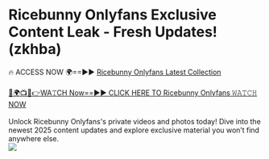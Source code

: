 # Ricebunny Onlyfans Exclusive Content Leak - Fresh Updates! (zkhba)

🔥 ACCESS NOW 🌍==►► <a href="https://tinyurl.com/kvy9nzfs" rel="nofollow">Ricebunny Onlyfans Latest Collection</a>
<br><br>
[🔴🌍📺📱👉WA𝚃CH Now==►► CLICK HERE TO Ricebunny Onlyfans 𝚆𝙰𝚃𝙲𝙷 NOW](https://tinyurl.com/kvy9nzfs)
<br><br>
Unlock Ricebunny Onlyfans's private videos and photos today! Dive into the newest 2025 content updates and explore exclusive material you won’t find anywhere else.
<br>
<a href="https://tinyurl.com/kvy9nzfs" rel="nofollow" data-target="animated-image.originalLink"><img src="https://camo.githubusercontent.com/8a4f000d20f83aca3bf7ec5f350d767afa0574a8a352519fd8cfa583a6f93a33/68747470733a2f2f692e696d6775722e636f6d2f644a486b345a712e676966" data-canonical-src="https://i.imgur.com/dJHk4Zq.gif" style="max-width: 100%; display: inline-block;" data-target="animated-image.originalImage"></a>
<br>
